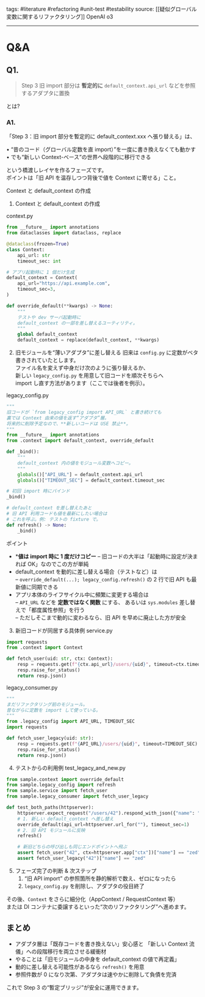tags:
	#literature 
	#refactoring 
	#unit-test 
	#testability 
source:
	[[疑似グローバル変数に関するリファクタリング]]
	OpenAI o3

---
# Q&A
## Q1.
>Step 3 旧 import 部分は ****暫定的に**** `default_context.api_url` などを参照するアダプタに置換

とは?

### A1.
「Step 3：旧 import 部分を暫定的に default_context.xxx へ張り替える」は、

• “昔のコード（グローバル定数を直 import）”を一度に書き換えなくても動かす  
• でも“新しい Context-ベース”の世界へ段階的に移行できる

という橋渡しレイヤを作るフェーズです。  
ポイントは「旧 API を温存しつつ背後で値を Context に寄せる」こと。

Context と default_context の作成

1. Context と default_context の作成

context.py
```python
from __future__ import annotations
from dataclasses import dataclass, replace

@dataclass(frozen=True)
class Context:
    api_url: str
    timeout_sec: int

# アプリ起動時に 1 個だけ生成
default_context = Context(
    api_url="https://api.example.com",
    timeout_sec=3,
)

def override_default(**kwargs) -> None:
    """
    テストや dev サーバ起動時に
    default_context の一部を差し替えるユーティリティ。
    """
    global default_context
    default_context = replace(default_context, **kwargs)
```

2. 旧モジュールを“薄いアダプタ”に差し替える
旧来は `config.py` に定数がベタ書きされていたとします。  
ファイル名を変えず中身だけ次のように張り替えるか、  
新しい `legacy_config.py` を用意して旧コードを順次そちらへ  
import し直す方法があります（ここでは後者を例示）。

legacy_config.py
```python
"""
旧コードが `from legacy_config import API_URL` と書き続けても
裏では Context 由来の値を返す“アダプタ”層。
将来的に削除予定なので、**新しいコードは USE 禁止**。
"""
from __future__ import annotations
from .context import default_context, override_default

def _bind():
    """
    default_context 内の値をモジュール変数へコピー。
    """
    globals()["API_URL"] = default_context.api_url
    globals()["TIMEOUT_SEC"] = default_context.timeout_sec

# 初回 import 時にバインド
_bind()

# default_context を差し替えたあと
# 旧 API 利用コードも値を最新にしたい場合は
# これを呼ぶ。例: テストの fixture で。
def refresh() -> None:
    _bind()
```

ポイント
* ***値は import 時に 1 度だけコピー**
	– 旧コードの大半は「起動時に設定が決まれば OK」なのでこの方が単純  
* default_context を動的に差し替える場合（テストなど）は  
	– `override_default(...); legacy_config.refresh()`
	の 2 行で旧 API も最新値に同期できる  
* アプリ本体のライフサイクル中に頻繁に変更する場合は  
	– `API_URL` などを **定数ではなく関数** にする、
	あるいは `sys.modules` 差し替えで「都度属性参照」を行う  
	– ただしそこまで動的に変わるなら、旧 API を早めに廃止した方が安全

3. 新旧コードが同居する具体例
service.py
```python
import requests
from .context import Context

def fetch_user(uid: str, ctx: Context):
    resp = requests.get(f"{ctx.api_url}/users/{uid}", timeout=ctx.timeout_sec)
    resp.raise_for_status()
    return resp.json()
```

legacy_consumer.py
```python
"""
まだリファクタリング前のモジュール。
昔ながらに定数を import して使っている。
"""
from .legacy_config import API_URL, TIMEOUT_SEC
import requests

def fetch_user_legacy(uid: str):
    resp = requests.get(f"{API_URL}/users/{uid}", timeout=TIMEOUT_SEC)
    resp.raise_for_status()
    return resp.json()
```


4. テストからの利用例
test_legacy_and_new.py
```python
from sample.context import override_default
from sample.legacy_config import refresh
from sample.service import fetch_user
from sample.legacy_consumer import fetch_user_legacy

def test_both_paths(httpserver):
    httpserver.expect_request("/users/42").respond_with_json({"name": "zed"})
    # 1. 新しい default_context へ差し替え
    override_default(api_url=httpserver.url_for(""), timeout_sec=1)
    # 2. 旧 API モジュールに反映
    refresh()

    # 新旧どちらの呼び出しも同じエンドポイントへ飛ぶ
    assert fetch_user("42", ctx=httpserver.app["ctx"])["name"] == "zed"
    assert fetch_user_legacy("42")["name"] == "zed"
```

5. フェーズ完了の判断 & 次ステップ
	1. “旧 API import” の参照箇所を静的解析で数え、ゼロになったら
	2. `legacy_config.py` を削除し、アダプタの役目終了

その後、`Context` をさらに細分化（AppContext / RequestContext 等）  
または DI コンテナに委譲するといった“次のリファクタリング”へ進めます。

## まとめ
* アダプタ層は「既存コードを書き換えない」安心感と 
  「新しい Context 流儀」への段階移行を両立させる緩衝材  
* やることは「旧モジュールの中身を default_context の値で再定義」  
* 動的に差し替える可能性があるなら `refresh()` を用意  
* 参照件数が 0 になり次第、アダプタは速やかに削除して負債を完済

これで Step 3 の“暫定ブリッジ”が安全に運用できます。

